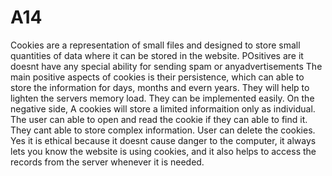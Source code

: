 # A14
Cookies are a representation of small files and designed to store small quantities of data where it can be stored in the 
website. POsitives are it doesnt have any special ability for sending spam or anyadvertisements
The main positive aspects of cookies is their persistence, which can able to store the information for days, months and evern years.
They will help to lighten the servers memory load.
They can be implemented easily.
On the negative side,  A cookies will store a limited informaition only as individual.
The user can able to open and read the cookie if they can able to find it.
They cant able to store complex information.
User can delete the cookies.
Yes it is ethical because it doesnt cause danger to the computer, it always lets you know the website is using cookies, and it also helps to access the records from the server whenever it is needed. 
